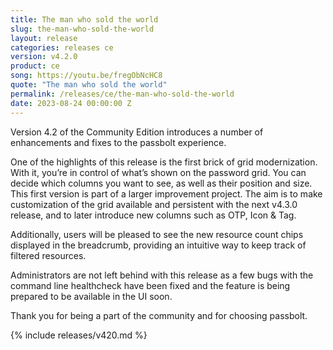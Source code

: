 ```yaml
---
title: The man who sold the world
slug: the-man-who-sold-the-world
layout: release
categories: releases ce
version: v4.2.0
product: ce
song: https://youtu.be/fregObNcHC8
quote: "The man who sold the world"
permalink: /releases/ce/the-man-who-sold-the-world
date: 2023-08-24 00:00:00 Z
---
```


Version 4.2 of the Community Edition introduces a number of enhancements and fixes to the passbolt experience.

One of the highlights of this release is the first brick of grid  modernization. With it, you’re in control of what’s shown on the password grid. You can decide which columns you want to see, as well as their position and size. This first version is part of a larger improvement project. The aim is to make customization of the grid available and persistent with the next v4.3.0 release, and to later introduce new columns such as OTP, Icon & Tag.

Additionally, users will be pleased to see the new resource count chips displayed in the breadcrumb, providing an intuitive way to keep track of filtered resources. 

Administrators are not left behind with this release as a few bugs with the command line healthcheck have been fixed and the feature is being prepared to be available in the UI soon.

Thank you for being a part of the community and for choosing passbolt.

{% include releases/v420.md %}